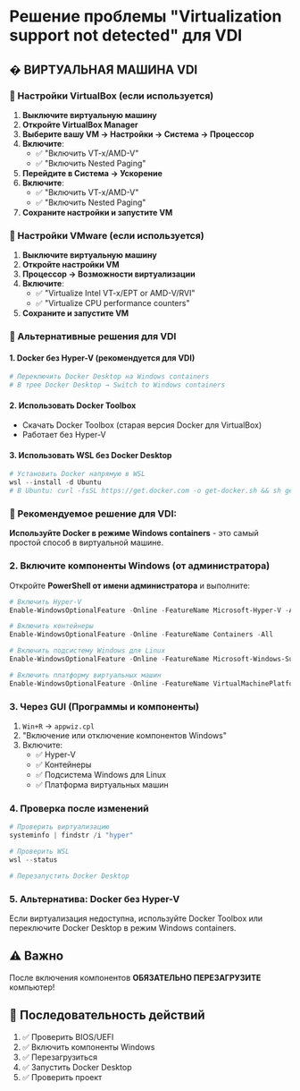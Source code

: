 # Решение проблемы "Virtualization support not detected" для VDI

## �️ ВИРТУАЛЬНАЯ МАШИНА VDI

### 🔧 Настройки VirtualBox (если используется)

1. **Выключите виртуальную машину**
2. **Откройте VirtualBox Manager**
3. **Выберите вашу VM → Настройки → Система → Процессор**
4. **Включите**:
   - ✅ "Включить VT-x/AMD-V" 
   - ✅ "Включить Nested Paging"
5. **Перейдите в Система → Ускорение**
6. **Включите**:
   - ✅ "Включить VT-x/AMD-V"
   - ✅ "Включить Nested Paging" 
7. **Сохраните настройки и запустите VM**

### 🔧 Настройки VMware (если используется)

1. **Выключите виртуальную машину**
2. **Откройте настройки VM**
3. **Процессор → Возможности виртуализации**
4. **Включите**:
   - ✅ "Virtualize Intel VT-x/EPT or AMD-V/RVI"
   - ✅ "Virtualize CPU performance counters"
5. **Сохраните и запустите VM**

### 🔧 Альтернативные решения для VDI

#### 1. Docker без Hyper-V (рекомендуется для VDI)
```powershell
# Переключить Docker Desktop на Windows containers
# В трее Docker Desktop → Switch to Windows containers
```

#### 2. Использовать Docker Toolbox
- Скачать Docker Toolbox (старая версия Docker для VirtualBox)
- Работает без Hyper-V

#### 3. Использовать WSL без Docker Desktop
```powershell
# Установить Docker напрямую в WSL
wsl --install -d Ubuntu
# В Ubuntu: curl -fsSL https://get.docker.com -o get-docker.sh && sh get-docker.sh
```

### 🎯 Рекомендуемое решение для VDI:
**Используйте Docker в режиме Windows containers** - это самый простой способ в виртуальной машине.

### 2. Включите компоненты Windows (от администратора)

Откройте **PowerShell от имени администратора** и выполните:

```powershell
# Включить Hyper-V
Enable-WindowsOptionalFeature -Online -FeatureName Microsoft-Hyper-V -All

# Включить контейнеры
Enable-WindowsOptionalFeature -Online -FeatureName Containers -All

# Включить подсистему Windows для Linux
Enable-WindowsOptionalFeature -Online -FeatureName Microsoft-Windows-Subsystem-Linux

# Включить платформу виртуальных машин
Enable-WindowsOptionalFeature -Online -FeatureName VirtualMachinePlatform
```

### 3. Через GUI (Программы и компоненты)

1. `Win+R` → `appwiz.cpl`
2. "Включение или отключение компонентов Windows"
3. Включите:
   - ✅ Hyper-V
   - ✅ Контейнеры
   - ✅ Подсистема Windows для Linux
   - ✅ Платформа виртуальных машин

### 4. Проверка после изменений

```powershell
# Проверить виртуализацию
systeminfo | findstr /i "hyper"

# Проверить WSL
wsl --status

# Перезапустить Docker Desktop
```

### 5. Альтернатива: Docker без Hyper-V

Если виртуализация недоступна, используйте Docker Toolbox или переключите Docker Desktop в режим Windows containers.

## ⚠️ Важно
После включения компонентов **ОБЯЗАТЕЛЬНО ПЕРЕЗАГРУЗИТЕ** компьютер!

## 🎯 Последовательность действий
1. ✅ Проверить BIOS/UEFI
2. ✅ Включить компоненты Windows  
3. ✅ Перезагрузиться
4. ✅ Запустить Docker Desktop
5. ✅ Проверить проект